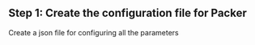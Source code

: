 ## Step 1: Create the configuration file for Packer
Create a json file for configuring all the parameters
